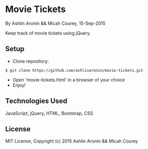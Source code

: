 Movie Tickets
==========

By Ashlin Aronin && Micah Courey, 15-Sep-2015

Keep track of movie tickets using jQuery.

Setup
----------
* Clone repository:
```console
$ git clone https://github.com/ashlinaronin/movie-tickets.git
```
* Open 'movie-tickets.html' in a browser of your choice
* Enjoy!

Technologies Used
----------
JavaScript, jQuery, HTML, Bootstrap, CSS

License
----------
MIT License, Copyright (c) 2015 Ashlin Aronin && Micah Courey
